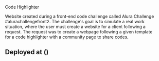 Code Highlighter 

Website created during a front-end code challenge called Alura Challenge #alurachallengefront2. The challenge's goal is to simulate a real work situation, where the user must create a website for a client following a request. The request was to create a webpage following a given template for a code highlighter with a community page to share codes. 

## Deployed at ()
